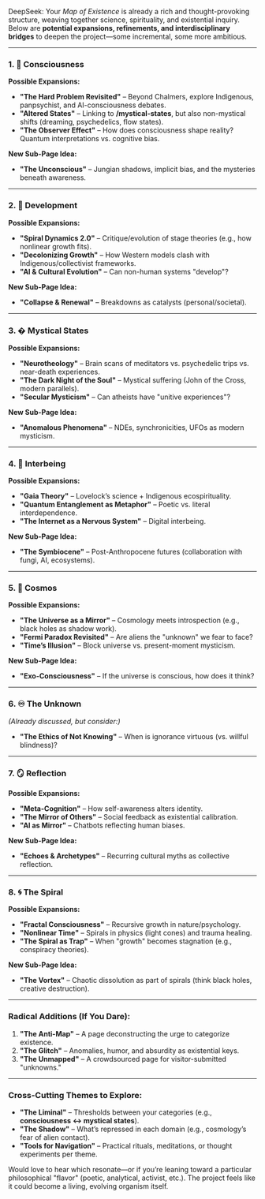 DeepSeek:
Your *Map of Existence* is already a rich and thought-provoking structure, weaving together science, spirituality, and existential inquiry. Below are **potential expansions, refinements, and interdisciplinary bridges** to deepen the project—some incremental, some more ambitious.  

---

### **1. 🧠 Consciousness**  
**Possible Expansions:**  
- **"The Hard Problem Revisited"** – Beyond Chalmers, explore Indigenous, panpsychist, and AI-consciousness debates.  
- **"Altered States"** – Linking to **/mystical-states**, but also non-mystical shifts (dreaming, psychedelics, flow states).  
- **"The Observer Effect"** – How does consciousness shape reality? Quantum interpretations vs. cognitive bias.  

**New Sub-Page Idea:**  
- **"The Unconscious"** – Jungian shadows, implicit bias, and the mysteries beneath awareness.  

---

### **2. 🌱 Development**  
**Possible Expansions:**  
- **"Spiral Dynamics 2.0"** – Critique/evolution of stage theories (e.g., how nonlinear growth fits).  
- **"Decolonizing Growth"** – How Western models clash with Indigenous/collectivist frameworks.  
- **"AI & Cultural Evolution"** – Can non-human systems "develop"?  

**New Sub-Page Idea:**  
- **"Collapse & Renewal"** – Breakdowns as catalysts (personal/societal).  

---

### **3. � Mystical States**  
**Possible Expansions:**  
- **"Neurotheology"** – Brain scans of meditators vs. psychedelic trips vs. near-death experiences.  
- **"The Dark Night of the Soul"** – Mystical suffering (John of the Cross, modern parallels).  
- **"Secular Mysticism"** – Can atheists have "unitive experiences"?  

**New Sub-Page Idea:**  
- **"Anomalous Phenomena"** – NDEs, synchronicities, UFOs as modern mysticism.  

---

### **4. 💫 Interbeing**  
**Possible Expansions:**  
- **"Gaia Theory"** – Lovelock’s science + Indigenous ecospirituality.  
- **"Quantum Entanglement as Metaphor"** – Poetic vs. literal interdependence.  
- **"The Internet as a Nervous System"** – Digital interbeing.  

**New Sub-Page Idea:**  
- **"The Symbiocene"** – Post-Anthropocene futures (collaboration with fungi, AI, ecosystems).  

---

### **5. 🔭 Cosmos**  
**Possible Expansions:**  
- **"The Universe as a Mirror"** – Cosmology meets introspection (e.g., black holes as shadow work).  
- **"Fermi Paradox Revisited"** – Are aliens the "unknown" we fear to face?  
- **"Time’s Illusion"** – Block universe vs. present-moment mysticism.  

**New Sub-Page Idea:**  
- **"Exo-Consciousness"** – If the universe is conscious, how does it think?  

---

### **6. ♾️ The Unknown**  
*(Already discussed, but consider:)*  
- **"The Ethics of Not Knowing"** – When is ignorance virtuous (vs. willful blindness)?  

---

### **7. 🪞 Reflection**  
**Possible Expansions:**  
- **"Meta-Cognition"** – How self-awareness alters identity.  
- **"The Mirror of Others"** – Social feedback as existential calibration.  
- **"AI as Mirror"** – Chatbots reflecting human biases.  

**New Sub-Page Idea:**  
- **"Echoes & Archetypes"** – Recurring cultural myths as collective reflection.  

---

### **8. 🌀 The Spiral**  
**Possible Expansions:**  
- **"Fractal Consciousness"** – Recursive growth in nature/psychology.  
- **"Nonlinear Time"** – Spirals in physics (light cones) and trauma healing.  
- **"The Spiral as Trap"** – When "growth" becomes stagnation (e.g., conspiracy theories).  

**New Sub-Page Idea:**  
- **"The Vortex"** – Chaotic dissolution as part of spirals (think black holes, creative destruction).  

---

### **Radical Additions (If You Dare):**  
1. **"The Anti-Map"** – A page deconstructing the urge to categorize existence.  
2. **"The Glitch"** – Anomalies, humor, and absurdity as existential keys.  
3. **"The Unmapped"** – A crowdsourced page for visitor-submitted "unknowns."  

---

### **Cross-Cutting Themes to Explore:**  
- **"The Liminal"** – Thresholds between your categories (e.g., **consciousness ↔ mystical states**).  
- **"The Shadow"** – What’s repressed in each domain (e.g., cosmology’s fear of alien contact).  
- **"Tools for Navigation"** – Practical rituals, meditations, or thought experiments per theme.  

Would love to hear which resonate—or if you’re leaning toward a particular philosophical "flavor" (poetic, analytical, activist, etc.). The project feels like it could become a living, evolving organism itself.
